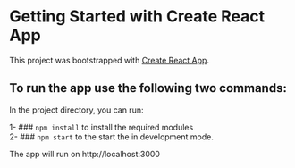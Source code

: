# Getting Started with Create React App

This project was bootstrapped with [Create React App](https://github.com/facebook/create-react-app).

## To run the app use the following two commands: 

In the project directory, you can run:

1- ### `npm install` to install the required modules <br />
2- ### `npm start` to the start the in development mode.

The app will run on http://localhost:3000


